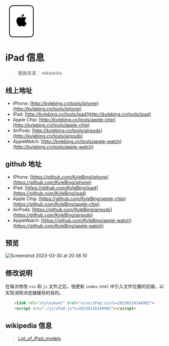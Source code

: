 <img src="https://github.com/KyleBing/ipad/raw/master/img/ipad_favicon256w.png" width="100">

# iPad 信息

> 数据来源： wikipedia

## 线上地址
- iPhone: [http://kylebing.cn/tools/iphone](http://kylebing.cn/tools/iphone)
- iPad: [http://kylebing.cn/tools/ipad](http://kylebing.cn/tools/ipad)
- Apple Chip: [http://kylebing.cn/tools/apple-chip](http://kylebing.cn/tools/apple-chip)
- AirPods: [http://kylebing.cn/tools/airpods](http://kylebing.cn/tools/airpods)
- AppleWatch: [http://kylebing.cn/tools/apple-watch](http://kylebing.cn/tools/apple-watch)


## github 地址
- iPhone: [https://github.com/KyleBing/iphone](https://github.com/KyleBing/iphone)
- iPad: [https://github.com/KyleBing/ipad](https://github.com/KyleBing/ipad)
- Apple Chip: [https://github.com/KyleBing/apple-chip](https://github.com/KyleBing/apple-chip)
- AirPods: [https://github.com/KyleBing/airpods](https://github.com/KyleBing/airpods)
- AppleWatch: [https://github.com/KyleBing/apple-watch](https://github.com/KyleBing/apple-watch)

## 预览

<img width="1920" alt="Screenshot 2023-03-30 at 20 08 10" src="https://user-images.githubusercontent.com/12215982/228832503-a1503fa9-4349-452f-a1a1-c3687ad003b1.png">


## 修改说明
在每次修改 `css` 和 `js` 文件之后，很更新 `index.html` 中引入文件位置的后缀，以实现消除浏览器缓存的目的。

```html
    <link rel="stylesheet" href="scss/iPad.css?v=20230216144902">
    <script src="./js/iPad.js?v=20230216144902"></script>
```


## wikipedia 信息
> [List_of_iPad_models](https://en.wikipedia.org/wiki/List_of_iPad_models)
